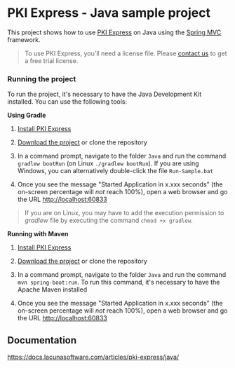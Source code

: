 # PKI Express - Java sample project

This project shows how to use [PKI Express](https://docs.lacunasoftware.com/articles/pki-express/) on Java using the [Spring MVC](http://spring.io/) framework.

> To use PKI Express, you'll need a license file. Please [contact us](https://www.lacunasoftware.com/en/home/purchase)
> to get a free trial license.

### Running the project

To run the project, it's necessary to have the Java Development Kit installed. You can use the following tools:

**Using Gradle**

1. [Install PKI Express](https://docs.lacunasoftware.com/articles/pki-express/setup/)

1. [Download the project](https://github.com/LacunaSoftware/PkiExpressSamples/archive/master.zip) or clone the repository

1. In a command prompt, navigate to the folder `Java` and run the command `gradlew bootRun` (on Linux `./gradlew bootRun`).
   If you are using Windows, you can alternatively double-click the file `Run-Sample.bat`

1. Once you see the message "Started Application in x.xxx seconds" (the on-screen percentage
   will *not* reach 100%), open a web browser and go the URL [http://localhost:60833](http://localhost:60833/)

> If you are on Linux, you may have to add the execution permission to *gradlew* file by executing the command 
`chmod +x gradlew`.

**Running with Maven**

1. [Install PKI Express](../setup/index.md)

1. [Download the project](https://github.com/LacunaSoftware/PkiExpressSamples/archive/master.zip) or clone the repository

1. In a command prompt, navigate to the folder `Java` and run the command `mvn spring-boot:run`. To run this command,
it's necessary to have the Apache Maven installed

1. Once you see the message "Started Application in x.xxx seconds" (the on-screen percentage
   will *not* reach 100%), open a web browser and go the URL [http://localhost:60833](http://localhost:60833/)

## Documentation

https://docs.lacunasoftware.com/articles/pki-express/java/
